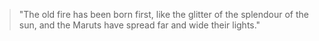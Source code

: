 > "The old fire has been born first, like the glitter of the splendour of the sun, and the Maruts have spread far and wide their lights."